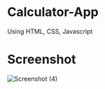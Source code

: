 # Calculator-App
Using HTML, CSS, Javascript
# Screenshot
![Screenshot (4)](https://github.com/Saurav9953/Calculator-App/assets/159618461/ffae3068-2c2b-451b-924b-6a2cc5831bba)

